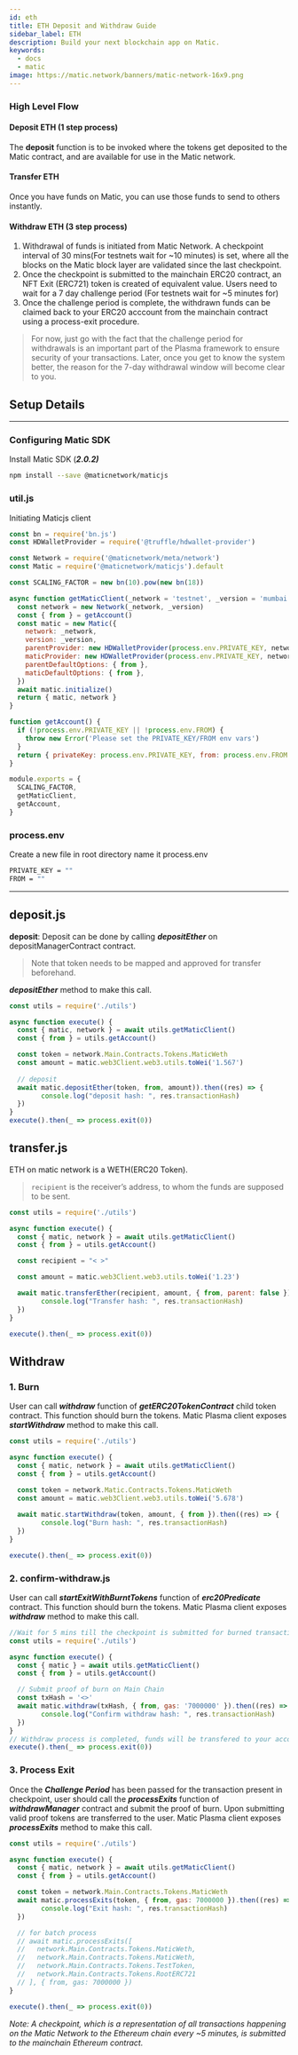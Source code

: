 ```yaml
---
id: eth
title: ETH Deposit and Withdraw Guide
sidebar_label: ETH
description: Build your next blockchain app on Matic.
keywords:
  - docs
  - matic
image: https://matic.network/banners/matic-network-16x9.png
---
```


### High Level Flow

#### **Deposit ETH (1 step process)** 

The **deposit** function is to be invoked where the tokens get deposited to the Matic contract, and are available for use in the Matic network. 

#### **Transfer ETH**

Once you have funds on Matic, you can use those funds to send to others instantly.

#### **Withdraw ETH (3 step process)**

1. Withdrawal of funds is initiated from Matic Network. A checkpoint interval of 30 mins(For testnets wait for ~10 minutes) is set, where all the blocks on the Matic block layer are validated since the last checkpoint.
2. Once the checkpoint is submitted to the mainchain ERC20 contract, an NFT Exit (ERC721) token is created of equivalent value. Users need to wait for a 7 day challenge period (For testnets wait for ~5 minutes for)
3. Once the challenge period is complete, the withdrawn funds can be claimed back to your ERC20 acccount from the mainchain contract using a process-exit procedure.

> For now, just go with the fact that the challenge period for withdrawals is an important part of the Plasma framework to ensure security of your transactions. Later, once you get to know the system better, the reason for the 7-day withdrawal window will become clear to you.

## Setup Details

---

### Configuring Matic SDK

Install Matic SDK (**_2.0.2)_**

```bash
npm install --save @maticnetwork/maticjs
```

### util.js
Initiating Maticjs client

```js
const bn = require('bn.js')
const HDWalletProvider = require('@truffle/hdwallet-provider')

const Network = require('@maticnetwork/meta/network')
const Matic = require('@maticnetwork/maticjs').default

const SCALING_FACTOR = new bn(10).pow(new bn(18))

async function getMaticClient(_network = 'testnet', _version = 'mumbai') {
  const network = new Network(_network, _version)
  const { from } = getAccount()
  const matic = new Matic({
    network: _network,
    version: _version,
    parentProvider: new HDWalletProvider(process.env.PRIVATE_KEY, network.Main.RPC),
    maticProvider: new HDWalletProvider(process.env.PRIVATE_KEY, network.Matic.RPC),
    parentDefaultOptions: { from },
    maticDefaultOptions: { from },
  })
  await matic.initialize()
  return { matic, network }
}

function getAccount() {
  if (!process.env.PRIVATE_KEY || !process.env.FROM) {
    throw new Error('Please set the PRIVATE_KEY/FROM env vars')
  }
  return { privateKey: process.env.PRIVATE_KEY, from: process.env.FROM }
}

module.exports = {
  SCALING_FACTOR,
  getMaticClient,
  getAccount,
}
```

### process.env
Create a new file in root directory name it process.env
```bash
PRIVATE_KEY = ""
FROM = ""
```
---

## deposit.js
**deposit**: Deposit can be done by calling **_depositEther_** on depositManagerContract contract. 
> Note that token needs to be mapped and approved for transfer beforehand. 

**_depositEther_** method to make this call.

```js
const utils = require('./utils')

async function execute() {
  const { matic, network } = await utils.getMaticClient()
  const { from } = utils.getAccount()

  const token = network.Main.Contracts.Tokens.MaticWeth
  const amount = matic.web3Client.web3.utils.toWei('1.567')
  
  // deposit 
  await matic.depositEther(token, from, amount)).then((res) => {
        console.log("deposit hash: ", res.transactionHash)
  })
}
execute().then(_ => process.exit(0))
```

## transfer.js
ETH on matic network is a WETH(ERC20 Token).
> `recipient` is the receiver’s address, to whom the funds are supposed to be sent.

```js
const utils = require('./utils')

async function execute() {
  const { matic, network } = await utils.getMaticClient()
  const { from } = utils.getAccount()

  const recipient = "< >"

  const amount = matic.web3Client.web3.utils.toWei('1.23')

  await matic.transferEther(recipient, amount, { from, parent: false }).then((res) => {
        console.log("Transfer hash: ", res.transactionHash)
  })
}

execute().then(_ => process.exit(0))
```

## Withdraw

### 1. Burn
User can call **_withdraw_** function of **_getERC20TokenContract_** child token contract. This function should burn the tokens. Matic Plasma client exposes **_startWithdraw_** method to make this call.

```js
const utils = require('./utils')

async function execute() {
  const { matic, network } = await utils.getMaticClient()
  const { from } = utils.getAccount()

  const token = network.Matic.Contracts.Tokens.MaticWeth
  const amount = matic.web3Client.web3.utils.toWei('5.678')
  
  await matic.startWithdraw(token, amount, { from }).then((res) => {
        console.log("Burn hash: ", res.transactionHash)
  })
}

execute().then(_ => process.exit(0))
```

### 2. confirm-withdraw.js
User can call **_startExitWithBurntTokens_** function of **_erc20Predicate_** contract. This function should burn the tokens. Matic Plasma client exposes **_withdraw_** method to make this call.

```js
//Wait for 5 mins till the checkpoint is submitted for burned transaction, then run the confirm withdraw
const utils = require('./utils')

async function execute() {
  const { matic } = await utils.getMaticClient()
  const { from } = utils.getAccount()

  // Submit proof of burn on Main Chain
  const txHash = '<>'
  await matic.withdraw(txHash, { from, gas: '7000000' }).then((res) => {
        console.log("Confirm withdraw hash: ", res.transactionHash)
  })
}
// Withdraw process is completed, funds will be transfered to your account after challege period is over.
execute().then(_ => process.exit(0))
```


### 3. Process Exit

Once the **_Challenge Period_** has been passed for the transaction present in checkpoint, user should call the **_processExits_** function of **_withdrawManager_** contract and submit the proof of burn. Upon submitting valid proof tokens are transferred to the user. Matic Plasma client exposes **_processExits_** method to make this call.

```js
const utils = require('./utils')

async function execute() {
  const { matic, network } = await utils.getMaticClient()
  const { from } = utils.getAccount()

  const token = network.Main.Contracts.Tokens.MaticWeth
  await matic.processExits(token, { from, gas: 7000000 }).then((res) => {
        console.log("Exit hash: ", res.transactionHash)
  })

  // for batch process
  // await matic.processExits([
  //   network.Main.Contracts.Tokens.MaticWeth,
  //   network.Main.Contracts.Tokens.MaticWeth,
  //   network.Main.Contracts.Tokens.TestToken,
  //   network.Main.Contracts.Tokens.RootERC721
  // ], { from, gas: 7000000 })
}

execute().then(_ => process.exit(0))
```

_Note: A checkpoint, which is a representation of all transactions happening on the Matic Network to the Ethereum chain every ~5 minutes, is submitted to the mainchain Ethereum contract._